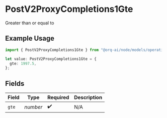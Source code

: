 # PostV2ProxyCompletions1Gte

Greater than or equal to

## Example Usage

```typescript
import { PostV2ProxyCompletions1Gte } from "@orq-ai/node/models/operations";

let value: PostV2ProxyCompletions1Gte = {
  gte: 1997.5,
};
```

## Fields

| Field              | Type               | Required           | Description        |
| ------------------ | ------------------ | ------------------ | ------------------ |
| `gte`              | *number*           | :heavy_check_mark: | N/A                |